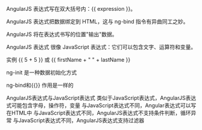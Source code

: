 AngularJS 表达式写在双大括号内：{{ expression }}。

AngularJS 表达式把数据绑定到 HTML，这与 ng-bind 指令有异曲同工之妙。

AngularJS 将在表达式书写的位置"输出"数据。

AngularJS 表达式 很像 JavaScript 表达式：它们可以包含文字、运算符和变量。

实例 {{ 5 + 5 }} 或 {{ firstName + " " + lastName }}




ng-init 是一种数据初始化方式

ng-bind和{{}} 作用是一样的

AngularJS表达式与JavaScript表达式
类似于JavaScript表达式，AngularJS表达式可能包含字母，操作符，变量
与JavaScript表达式不同，Angular表达式可以写在HTML中
与JavaScript表达式不同，AngularJS表达式不支持条件判断，循环异常
与JavaScript表达式不同，AngularJS表达式支持过滤器
